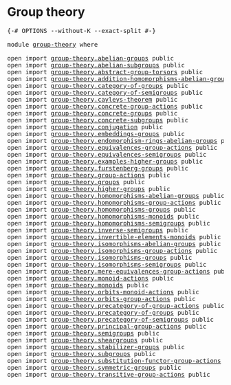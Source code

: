 # Group theory

<pre class="Agda"><a id="25" class="Symbol">{-#</a> <a id="29" class="Keyword">OPTIONS</a> <a id="37" class="Pragma">--without-K</a> <a id="49" class="Pragma">--exact-split</a> <a id="63" class="Symbol">#-}</a>

<a id="68" class="Keyword">module</a> <a id="75" href="group-theory.html" class="Module">group-theory</a> <a id="88" class="Keyword">where</a>

<a id="95" class="Keyword">open</a> <a id="100" class="Keyword">import</a> <a id="107" href="group-theory.abelian-groups.html" class="Module">group-theory.abelian-groups</a> <a id="135" class="Keyword">public</a>
<a id="142" class="Keyword">open</a> <a id="147" class="Keyword">import</a> <a id="154" href="group-theory.abelian-subgroups.html" class="Module">group-theory.abelian-subgroups</a> <a id="185" class="Keyword">public</a>
<a id="192" class="Keyword">open</a> <a id="197" class="Keyword">import</a> <a id="204" href="group-theory.abstract-group-torsors.html" class="Module">group-theory.abstract-group-torsors</a> <a id="240" class="Keyword">public</a>
<a id="247" class="Keyword">open</a> <a id="252" class="Keyword">import</a> <a id="259" href="group-theory.addition-homomorphisms-abelian-groups.html" class="Module">group-theory.addition-homomorphisms-abelian-groups</a> <a id="310" class="Keyword">public</a>
<a id="317" class="Keyword">open</a> <a id="322" class="Keyword">import</a> <a id="329" href="group-theory.category-of-groups.html" class="Module">group-theory.category-of-groups</a> <a id="361" class="Keyword">public</a>
<a id="368" class="Keyword">open</a> <a id="373" class="Keyword">import</a> <a id="380" href="group-theory.category-of-semigroups.html" class="Module">group-theory.category-of-semigroups</a> <a id="416" class="Keyword">public</a>
<a id="423" class="Keyword">open</a> <a id="428" class="Keyword">import</a> <a id="435" href="group-theory.cayleys-theorem.html" class="Module">group-theory.cayleys-theorem</a> <a id="464" class="Keyword">public</a>
<a id="471" class="Keyword">open</a> <a id="476" class="Keyword">import</a> <a id="483" href="group-theory.concrete-group-actions.html" class="Module">group-theory.concrete-group-actions</a> <a id="519" class="Keyword">public</a>
<a id="526" class="Keyword">open</a> <a id="531" class="Keyword">import</a> <a id="538" href="group-theory.concrete-groups.html" class="Module">group-theory.concrete-groups</a> <a id="567" class="Keyword">public</a>
<a id="574" class="Keyword">open</a> <a id="579" class="Keyword">import</a> <a id="586" href="group-theory.concrete-subgroups.html" class="Module">group-theory.concrete-subgroups</a> <a id="618" class="Keyword">public</a>
<a id="625" class="Keyword">open</a> <a id="630" class="Keyword">import</a> <a id="637" href="group-theory.conjugation.html" class="Module">group-theory.conjugation</a> <a id="662" class="Keyword">public</a>
<a id="669" class="Keyword">open</a> <a id="674" class="Keyword">import</a> <a id="681" href="group-theory.embeddings-groups.html" class="Module">group-theory.embeddings-groups</a> <a id="712" class="Keyword">public</a>
<a id="719" class="Keyword">open</a> <a id="724" class="Keyword">import</a> <a id="731" href="group-theory.endomorphism-rings-abelian-groups.html" class="Module">group-theory.endomorphism-rings-abelian-groups</a> <a id="778" class="Keyword">public</a>
<a id="785" class="Keyword">open</a> <a id="790" class="Keyword">import</a> <a id="797" href="group-theory.equivalences-group-actions.html" class="Module">group-theory.equivalences-group-actions</a> <a id="837" class="Keyword">public</a>
<a id="844" class="Keyword">open</a> <a id="849" class="Keyword">import</a> <a id="856" href="group-theory.equivalences-semigroups.html" class="Module">group-theory.equivalences-semigroups</a> <a id="893" class="Keyword">public</a>
<a id="900" class="Keyword">open</a> <a id="905" class="Keyword">import</a> <a id="912" href="group-theory.examples-higher-groups.html" class="Module">group-theory.examples-higher-groups</a> <a id="948" class="Keyword">public</a>
<a id="955" class="Keyword">open</a> <a id="960" class="Keyword">import</a> <a id="967" href="group-theory.furstenberg-groups.html" class="Module">group-theory.furstenberg-groups</a> <a id="999" class="Keyword">public</a>
<a id="1006" class="Keyword">open</a> <a id="1011" class="Keyword">import</a> <a id="1018" href="group-theory.group-actions.html" class="Module">group-theory.group-actions</a> <a id="1045" class="Keyword">public</a>
<a id="1052" class="Keyword">open</a> <a id="1057" class="Keyword">import</a> <a id="1064" href="group-theory.groups.html" class="Module">group-theory.groups</a> <a id="1084" class="Keyword">public</a>
<a id="1091" class="Keyword">open</a> <a id="1096" class="Keyword">import</a> <a id="1103" href="group-theory.higher-groups.html" class="Module">group-theory.higher-groups</a> <a id="1130" class="Keyword">public</a>
<a id="1137" class="Keyword">open</a> <a id="1142" class="Keyword">import</a> <a id="1149" href="group-theory.homomorphisms-abelian-groups.html" class="Module">group-theory.homomorphisms-abelian-groups</a> <a id="1191" class="Keyword">public</a>
<a id="1198" class="Keyword">open</a> <a id="1203" class="Keyword">import</a> <a id="1210" href="group-theory.homomorphisms-group-actions.html" class="Module">group-theory.homomorphisms-group-actions</a> <a id="1251" class="Keyword">public</a>
<a id="1258" class="Keyword">open</a> <a id="1263" class="Keyword">import</a> <a id="1270" href="group-theory.homomorphisms-groups.html" class="Module">group-theory.homomorphisms-groups</a> <a id="1304" class="Keyword">public</a>
<a id="1311" class="Keyword">open</a> <a id="1316" class="Keyword">import</a> <a id="1323" href="group-theory.homomorphisms-monoids.html" class="Module">group-theory.homomorphisms-monoids</a> <a id="1358" class="Keyword">public</a>
<a id="1365" class="Keyword">open</a> <a id="1370" class="Keyword">import</a> <a id="1377" href="group-theory.homomorphisms-semigroups.html" class="Module">group-theory.homomorphisms-semigroups</a> <a id="1415" class="Keyword">public</a>
<a id="1422" class="Keyword">open</a> <a id="1427" class="Keyword">import</a> <a id="1434" href="group-theory.inverse-semigroups.html" class="Module">group-theory.inverse-semigroups</a> <a id="1466" class="Keyword">public</a>
<a id="1473" class="Keyword">open</a> <a id="1478" class="Keyword">import</a> <a id="1485" href="group-theory.invertible-elements-monoids.html" class="Module">group-theory.invertible-elements-monoids</a> <a id="1526" class="Keyword">public</a>
<a id="1533" class="Keyword">open</a> <a id="1538" class="Keyword">import</a> <a id="1545" href="group-theory.isomorphisms-abelian-groups.html" class="Module">group-theory.isomorphisms-abelian-groups</a> <a id="1586" class="Keyword">public</a>
<a id="1593" class="Keyword">open</a> <a id="1598" class="Keyword">import</a> <a id="1605" href="group-theory.isomorphisms-group-actions.html" class="Module">group-theory.isomorphisms-group-actions</a> <a id="1645" class="Keyword">public</a>
<a id="1652" class="Keyword">open</a> <a id="1657" class="Keyword">import</a> <a id="1664" href="group-theory.isomorphisms-groups.html" class="Module">group-theory.isomorphisms-groups</a> <a id="1697" class="Keyword">public</a>
<a id="1704" class="Keyword">open</a> <a id="1709" class="Keyword">import</a> <a id="1716" href="group-theory.isomorphisms-semigroups.html" class="Module">group-theory.isomorphisms-semigroups</a> <a id="1753" class="Keyword">public</a>
<a id="1760" class="Keyword">open</a> <a id="1765" class="Keyword">import</a> <a id="1772" href="group-theory.mere-equivalences-group-actions.html" class="Module">group-theory.mere-equivalences-group-actions</a> <a id="1817" class="Keyword">public</a>
<a id="1824" class="Keyword">open</a> <a id="1829" class="Keyword">import</a> <a id="1836" href="group-theory.monoid-actions.html" class="Module">group-theory.monoid-actions</a> <a id="1864" class="Keyword">public</a>
<a id="1871" class="Keyword">open</a> <a id="1876" class="Keyword">import</a> <a id="1883" href="group-theory.monoids.html" class="Module">group-theory.monoids</a> <a id="1904" class="Keyword">public</a>
<a id="1911" class="Keyword">open</a> <a id="1916" class="Keyword">import</a> <a id="1923" href="group-theory.orbits-monoid-actions.html" class="Module">group-theory.orbits-monoid-actions</a> <a id="1958" class="Keyword">public</a>
<a id="1965" class="Keyword">open</a> <a id="1970" class="Keyword">import</a> <a id="1977" href="group-theory.orbits-group-actions.html" class="Module">group-theory.orbits-group-actions</a> <a id="2011" class="Keyword">public</a>
<a id="2018" class="Keyword">open</a> <a id="2023" class="Keyword">import</a> <a id="2030" href="group-theory.precategory-of-group-actions.html" class="Module">group-theory.precategory-of-group-actions</a> <a id="2072" class="Keyword">public</a>
<a id="2079" class="Keyword">open</a> <a id="2084" class="Keyword">import</a> <a id="2091" href="group-theory.precategory-of-groups.html" class="Module">group-theory.precategory-of-groups</a> <a id="2126" class="Keyword">public</a>
<a id="2133" class="Keyword">open</a> <a id="2138" class="Keyword">import</a> <a id="2145" href="group-theory.precategory-of-semigroups.html" class="Module">group-theory.precategory-of-semigroups</a> <a id="2184" class="Keyword">public</a>
<a id="2191" class="Keyword">open</a> <a id="2196" class="Keyword">import</a> <a id="2203" href="group-theory.principal-group-actions.html" class="Module">group-theory.principal-group-actions</a> <a id="2240" class="Keyword">public</a>
<a id="2247" class="Keyword">open</a> <a id="2252" class="Keyword">import</a> <a id="2259" href="group-theory.semigroups.html" class="Module">group-theory.semigroups</a> <a id="2283" class="Keyword">public</a>
<a id="2290" class="Keyword">open</a> <a id="2295" class="Keyword">import</a> <a id="2302" href="group-theory.sheargroups.html" class="Module">group-theory.sheargroups</a> <a id="2327" class="Keyword">public</a>
<a id="2334" class="Keyword">open</a> <a id="2339" class="Keyword">import</a> <a id="2346" href="group-theory.stabilizer-groups.html" class="Module">group-theory.stabilizer-groups</a> <a id="2377" class="Keyword">public</a>
<a id="2384" class="Keyword">open</a> <a id="2389" class="Keyword">import</a> <a id="2396" href="group-theory.subgroups.html" class="Module">group-theory.subgroups</a> <a id="2419" class="Keyword">public</a>
<a id="2426" class="Keyword">open</a> <a id="2431" class="Keyword">import</a> <a id="2438" href="group-theory.substitution-functor-group-actions.html" class="Module">group-theory.substitution-functor-group-actions</a> <a id="2486" class="Keyword">public</a>
<a id="2493" class="Keyword">open</a> <a id="2498" class="Keyword">import</a> <a id="2505" href="group-theory.symmetric-groups.html" class="Module">group-theory.symmetric-groups</a> <a id="2535" class="Keyword">public</a>
<a id="2542" class="Keyword">open</a> <a id="2547" class="Keyword">import</a> <a id="2554" href="group-theory.transitive-group-actions.html" class="Module">group-theory.transitive-group-actions</a> <a id="2592" class="Keyword">public</a>
</pre>